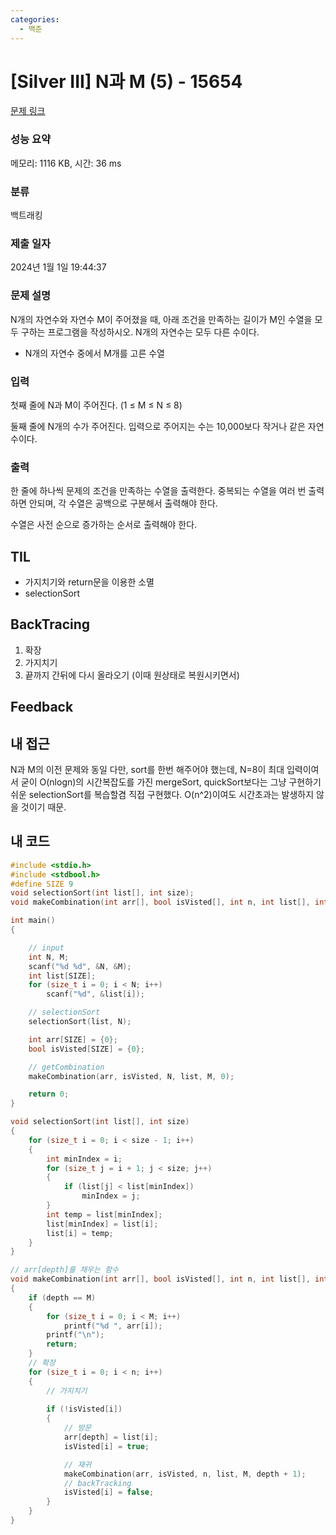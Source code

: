 ```yaml
---
categories:
  - 백준
---
```

# [Silver III] N과 M (5) - 15654 

[문제 링크](https://www.acmicpc.net/problem/15654) 

### 성능 요약

메모리: 1116 KB, 시간: 36 ms

### 분류

백트래킹

### 제출 일자

2024년 1월 1일 19:44:37

### 문제 설명

N개의 자연수와 자연수 M이 주어졌을 때, 아래 조건을 만족하는 길이가 M인 수열을 모두 구하는 프로그램을 작성하시오. N개의 자연수는 모두 다른 수이다.

- N개의 자연수 중에서 M개를 고른 수열

### 입력 

첫째 줄에 N과 M이 주어진다. (1 ≤ M ≤ N ≤ 8)

둘째 줄에 N개의 수가 주어진다. 입력으로 주어지는 수는 10,000보다 작거나 같은 자연수이다.

### 출력 

한 줄에 하나씩 문제의 조건을 만족하는 수열을 출력한다. 중복되는 수열을 여러 번 출력하면 안되며, 각 수열은 공백으로 구분해서 출력해야 한다.

수열은 사전 순으로 증가하는 순서로 출력해야 한다.

## TIL

- 가지치기와 return문을 이용한 소멸
- selectionSort

## BackTracing

1. 확장
2. 가지치기
3. 끝까지 간뒤에 다시 올라오기 (이때 원상태로 복원시키면서)

## Feedback

 
## 내 접근

N과 M의 이전 문제와 동일
다만, sort를 한번 해주어야 했는데, N=8이 최대 입력이여서 굳이 O(nlogn)의 시간복잡도를 가진 mergeSort, quickSort보다는 그냥 구현하기 쉬운 selectionSort를 복습할겸 직접 구현했다. O(n^2)이여도 시간초과는 발생하지 않을 것이기 때문.

## 내 코드

```c
#include <stdio.h>
#include <stdbool.h>
#define SIZE 9
void selectionSort(int list[], int size);
void makeCombination(int arr[], bool isVisted[], int n, int list[], int M, int depth);

int main()
{

    // input
    int N, M;
    scanf("%d %d", &N, &M);
    int list[SIZE];
    for (size_t i = 0; i < N; i++)
        scanf("%d", &list[i]);

    // selectionSort
    selectionSort(list, N);

    int arr[SIZE] = {0};
    bool isVisted[SIZE] = {0};

    // getCombination
    makeCombination(arr, isVisted, N, list, M, 0);

    return 0;
}

void selectionSort(int list[], int size)
{
    for (size_t i = 0; i < size - 1; i++)
    {
        int minIndex = i;
        for (size_t j = i + 1; j < size; j++)
        {
            if (list[j] < list[minIndex])
                minIndex = j;
        }
        int temp = list[minIndex];
        list[minIndex] = list[i];
        list[i] = temp;
    }
}

// arr[depth]를 채우는 함수
void makeCombination(int arr[], bool isVisted[], int n, int list[], int M, int depth)
{
    if (depth == M)
    {
        for (size_t i = 0; i < M; i++)
            printf("%d ", arr[i]);
        printf("\n");
        return;
    }
    // 확장
    for (size_t i = 0; i < n; i++)
    {
        // 가지치기
        
        if (!isVisted[i])
        {
            // 방문
            arr[depth] = list[i];
            isVisted[i] = true;

            // 재귀
            makeCombination(arr, isVisted, n, list, M, depth + 1);
            // backTracking
            isVisted[i] = false;
        }
    }
}

```
